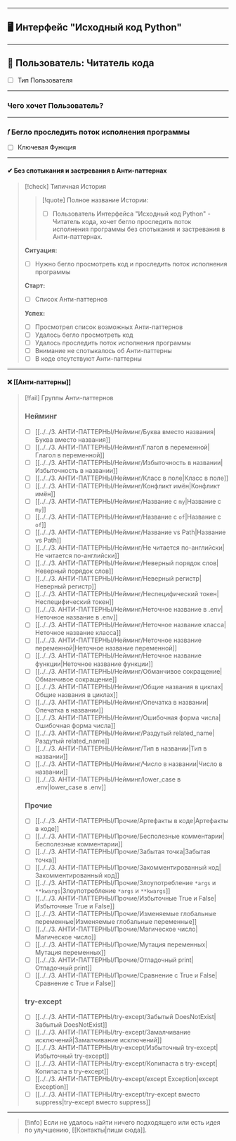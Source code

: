***
## 🖥️ Интерфейс "Исходный код Python"

***
## 👤 Пользователь: Читатель кода
- [ ] Тип Пользователя

***
### Чего хочет Пользователь?

***
### 𝑓 Бегло проследить поток исполнения программы
- [ ] Ключевая Функция

***
#### ✔ Без спотыкания и застревания в Анти-паттернах

>[!check] Типичная История
>>[!quote] Полное название Истории:
>>
>>- [ ] Пользователь Интерфейса "Исходный код Python" - Читатель кода, хочет бегло проследить поток исполнения программы без спотыкания и застревания в Анти-паттернах.
>
>**Ситуация:**
>- [ ] Нужно бегло просмотреть код и проследить поток исполнения программы
>
>**Старт:**
>- [ ] Список Анти-паттернов
>
>**Успех:**
>- [ ] Просмотрел список возможных Анти-паттернов
>- [ ] Удалось бегло просмотреть код
>- [ ] Удалось проследить поток исполнения программы
>- [ ] Внимание не спотыкалось об Анти-паттерны
>- [ ] В коде отсутствуют Анти-паттерны

***
#### ❌ [[Анти‐паттерны]]

>[!fail] Группы Анти-паттернов
>### Нейминг
>
>- [ ] [[../../3. АНТИ-ПАТТЕРНЫ/Нейминг/Буква вместо названия|Буква вместо названия]]
>- [ ] [[../../3. АНТИ-ПАТТЕРНЫ/Нейминг/Глагол в переменной|Глагол в переменной]]
>- [ ] [[../../3. АНТИ-ПАТТЕРНЫ/Нейминг/Избыточность в названии|Избыточность в названии]]
>- [ ] [[../../3. АНТИ-ПАТТЕРНЫ/Нейминг/Класс в поле|Класс в поле]]
>- [ ] [[../../3. АНТИ-ПАТТЕРНЫ/Нейминг/Конфликт имён|Конфликт имён]]
>- [ ] [[../../3. АНТИ-ПАТТЕРНЫ/Нейминг/Название с `my`|Название с `my`]]
>- [ ] [[../../3. АНТИ-ПАТТЕРНЫ/Нейминг/Название с `of`|Название с `of`]]
>- [ ] [[../../3. АНТИ-ПАТТЕРНЫ/Нейминг/Название vs Path|Название vs Path]]
>- [ ] [[../../3. АНТИ-ПАТТЕРНЫ/Нейминг/Не читается по-английски|Не читается по-английски]]
>- [ ] [[../../3. АНТИ-ПАТТЕРНЫ/Нейминг/Неверный порядок слов|Неверный порядок слов]]
>- [ ] [[../../3. АНТИ-ПАТТЕРНЫ/Нейминг/Неверный регистр|Неверный регистр]]
>- [ ] [[../../3. АНТИ-ПАТТЕРНЫ/Нейминг/Неспецифический токен|Неспецифический токен]]
>- [ ] [[../../3. АНТИ-ПАТТЕРНЫ/Нейминг/Неточное название в .env|Неточное название в .env]]
>- [ ] [[../../3. АНТИ-ПАТТЕРНЫ/Нейминг/Неточное название класса|Неточное название класса]]
>- [ ] [[../../3. АНТИ-ПАТТЕРНЫ/Нейминг/Неточное название переменной|Неточное название переменной]]
>- [ ] [[../../3. АНТИ-ПАТТЕРНЫ/Нейминг/Неточное название функции|Неточное название функции]]
>- [ ] [[../../3. АНТИ-ПАТТЕРНЫ/Нейминг/Обманчивое сокращение|Обманчивое сокращение]]
>- [ ] [[../../3. АНТИ-ПАТТЕРНЫ/Нейминг/Общие названия в циклах|Общие названия в циклах]]
>- [ ] [[../../3. АНТИ-ПАТТЕРНЫ/Нейминг/Опечатка в названии|Опечатка в названии]]
>- [ ] [[../../3. АНТИ-ПАТТЕРНЫ/Нейминг/Ошибочная форма числа|Ошибочная форма числа]]
>- [ ] [[../../3. АНТИ-ПАТТЕРНЫ/Нейминг/Раздутый related_name|Раздутый related_name]]
>- [ ] [[../../3. АНТИ-ПАТТЕРНЫ/Нейминг/Тип в названии|Тип в названии]]
>- [ ] [[../../3. АНТИ-ПАТТЕРНЫ/Нейминг/Число в названии|Число в названии]]
>- [ ] [[../../3. АНТИ-ПАТТЕРНЫ/Нейминг/lower_case в .env|lower_case в .env]]
>
>### Прочие
>
>- [ ] [[../../3. АНТИ-ПАТТЕРНЫ/Прочие/Артефакты в коде|Артефакты в коде]]
>- [ ] [[../../3. АНТИ-ПАТТЕРНЫ/Прочие/Бесполезные комментарии|Бесполезные комментарии]]
>- [ ] [[../../3. АНТИ-ПАТТЕРНЫ/Прочие/Забытая точка|Забытая точка]]
>- [ ] [[../../3. АНТИ-ПАТТЕРНЫ/Прочие/Закомментированный код|Закомментированный код]]
>- [ ] [[../../3. АНТИ-ПАТТЕРНЫ/Прочие/Злоупотребление  `*args` и `**kwargs`|Злоупотребление  `*args` и `**kwargs`]]
>- [ ] [[../../3. АНТИ-ПАТТЕРНЫ/Прочие/Избыточные True и False|Избыточные True и False]]
>- [ ] [[../../3. АНТИ-ПАТТЕРНЫ/Прочие/Изменяемые глобальные переменные|Изменяемые глобальные переменные]]
>- [ ] [[../../3. АНТИ-ПАТТЕРНЫ/Прочие/Магическое число|Магическое число]]
>- [ ] [[../../3. АНТИ-ПАТТЕРНЫ/Прочие/Мутация переменных|Мутация переменных]]
>- [ ] [[../../3. АНТИ-ПАТТЕРНЫ/Прочие/Отладочный print|Отладочный print]]
>- [ ] [[../../3. АНТИ-ПАТТЕРНЫ/Прочие/Сравнение с True и False|Сравнение с True и False]]
>
>### try-except
>
>- [ ] [[../../3. АНТИ-ПАТТЕРНЫ/try-except/Забытый DoesNotExist|Забытый DoesNotExist]]
>- [ ] [[../../3. АНТИ-ПАТТЕРНЫ/try-except/Замалчивание исключений|Замалчивание исключений]]
>- [ ] [[../../3. АНТИ-ПАТТЕРНЫ/try-except/Избыточный try-except|Избыточный try-except]]
>- [ ] [[../../3. АНТИ-ПАТТЕРНЫ/try-except/Копипаста в try-except|Копипаста в try-except]]
>- [ ] [[../../3. АНТИ-ПАТТЕРНЫ/try-except/except Exception|except Exception]]
>- [ ] [[../../3. АНТИ-ПАТТЕРНЫ/try-except/try-except вместо suppress|try-except вместо suppress]]

***

> [!info]
> Если не удалось найти ничего подходящего или есть идея по улучшению, [[Контакты|пиши сюда]].
